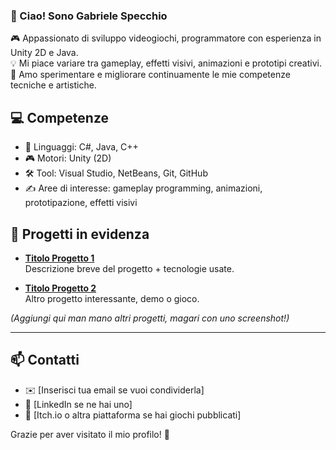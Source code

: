### 👋 Ciao! Sono Gabriele Specchio

🎮 Appassionato di sviluppo videogiochi, programmatore con esperienza in Unity 2D e Java.  
💡 Mi piace variare tra gameplay, effetti visivi, animazioni e prototipi creativi.  
🔧 Amo sperimentare e migliorare continuamente le mie competenze tecniche e artistiche.

## 💻 Competenze
- 🎯 Linguaggi: C#, Java, C++
- 🎮 Motori: Unity (2D)
- 🛠️ Tool: Visual Studio, NetBeans, Git, GitHub
- ✍️ Aree di interesse: gameplay programming, animazioni, prototipazione, effetti visivi

## 🚀 Progetti in evidenza

- [**Titolo Progetto 1**](https://github.com/GabrieleSpecchio/NOME_REPO)  
  Descrizione breve del progetto + tecnologie usate.

- [**Titolo Progetto 2**](https://github.com/GabrieleSpecchio/NOME_REPO)  
  Altro progetto interessante, demo o gioco.

*(Aggiungi qui man mano altri progetti, magari con uno screenshot!)*

---

## 📫 Contatti
- ✉️ [Inserisci tua email se vuoi condividerla]
- 🔗 [LinkedIn se ne hai uno]
- 📂 [Itch.io o altra piattaforma se hai giochi pubblicati]

Grazie per aver visitato il mio profilo! 💙
